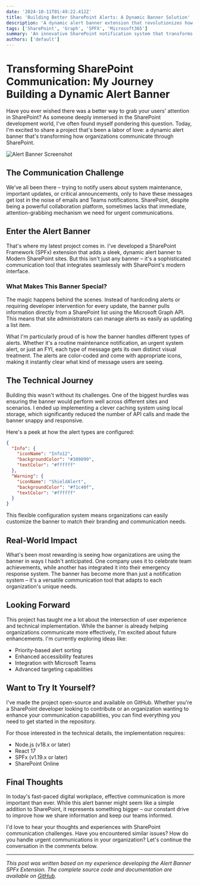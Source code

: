```yaml
---
date: '2024-10-11T01:49:22.412Z'
title: 'Building Better SharePoint Alerts: A Dynamic Banner Solution'
description: 'A dynamic alert banner extension that revolutionizes how organizations communicate in SharePoint. This customizable notification system sits prominently in Modern SharePoint headers, delivering critical updates and announcements with impact and clarity.'
tags: ['SharePoint', 'Graph', 'SPFX', 'Microsoft365']
summary: 'An innovative SharePoint notification system that transforms how organizations deliver updates and announcements through their SharePoint headers.'
authors: ['default']
---
```


# Transforming SharePoint Communication: My Journey Building a Dynamic Alert Banner

Have you ever wished there was a better way to grab your users' attention in SharePoint? As someone deeply immersed in the SharePoint development world, I've often found myself pondering this question. Today, I'm excited to share a project that's been a labor of love: a dynamic alert banner that's transforming how organizations communicate through SharePoint.

![Alert Banner Screenshot](\static\images\assets\alertbanner\image.png)

## The Communication Challenge

We've all been there – trying to notify users about system maintenance, important updates, or critical announcements, only to have these messages get lost in the noise of emails and Teams notifications. SharePoint, despite being a powerful collaboration platform, sometimes lacks that immediate, attention-grabbing mechanism we need for urgent communications.

## Enter the Alert Banner

That's where my latest project comes in. I've developed a SharePoint Framework (SPFx) extension that adds a sleek, dynamic alert banner to Modern SharePoint sites. But this isn't just any banner – it's a sophisticated communication tool that integrates seamlessly with SharePoint's modern interface.

### What Makes This Banner Special?

The magic happens behind the scenes. Instead of hardcoding alerts or requiring developer intervention for every update, the banner pulls information directly from a SharePoint list using the Microsoft Graph API. This means that site administrators can manage alerts as easily as updating a list item.

What I'm particularly proud of is how the banner handles different types of alerts. Whether it's a routine maintenance notification, an urgent system alert, or just an FYI, each type of message gets its own distinct visual treatment. The alerts are color-coded and come with appropriate icons, making it instantly clear what kind of message users are seeing.

## The Technical Journey

Building this wasn't without its challenges. One of the biggest hurdles was ensuring the banner would perform well across different sites and scenarios. I ended up implementing a clever caching system using local storage, which significantly reduced the number of API calls and made the banner snappy and responsive.

Here's a peek at how the alert types are configured:

```json
{
  "Info": {
    "iconName": "Info12",
    "backgroundColor": "#389899",
    "textColor": "#ffffff"
  },
  "Warning": {
    "iconName": "ShieldAlert",
    "backgroundColor": "#f1c40f",
    "textColor": "#ffffff"
  }
}
```

This flexible configuration system means organizations can easily customize the banner to match their branding and communication needs.

## Real-World Impact

What's been most rewarding is seeing how organizations are using the banner in ways I hadn't anticipated. One company uses it to celebrate team achievements, while another has integrated it into their emergency response system. The banner has become more than just a notification system – it's a versatile communication tool that adapts to each organization's unique needs.

## Looking Forward

This project has taught me a lot about the intersection of user experience and technical implementation. While the banner is already helping organizations communicate more effectively, I'm excited about future enhancements. I'm currently exploring ideas like:

- Priority-based alert sorting
- Enhanced accessibility features
- Integration with Microsoft Teams
- Advanced targeting capabilities

## Want to Try It Yourself?

I've made the project open-source and available on GitHub. Whether you're a SharePoint developer looking to contribute or an organization wanting to enhance your communication capabilities, you can find everything you need to get started in the repository.

For those interested in the technical details, the implementation requires:

- Node.js (v18.x or later)
- React 17
- SPFx (v1.19.x or later)
- SharePoint Online

## Final Thoughts

In today's fast-paced digital workplace, effective communication is more important than ever. While this alert banner might seem like a simple addition to SharePoint, it represents something bigger – our constant drive to improve how we share information and keep our teams informed.

I'd love to hear your thoughts and experiences with SharePoint communication challenges. Have you encountered similar issues? How do you handle urgent communications in your organization? Let's continue the conversation in the comments below.

---

_This post was written based on my experience developing the Alert Banner SPFx Extension. The complete source code and documentation are available on [GitHub](https://github.com/NicolasKheirallah/AlertBanner)._
